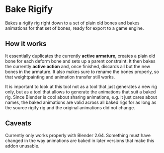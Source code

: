 Bake Rigify
================================================================================

Bakes a rigify rig right down to a set of plain old bones and bakes animations
for that set of bones, ready for export to a game engine.

## How it works

It essentially duplicates the currently __active armature__, creates a plain old
bone for each deform bone and sets up a parent constraint. It then bakes the
currently __active action__ and, once finished, discards all but the new bones
in the armature. It also makes sure to rename the bones properly, so that
weightpainting and animation transfer still works.

It is important to look at this tool not as a tool that just generates a new rig
only, but as a tool that allows to generate the animations that suit a baked
rig. Since Blender is cool about sharing animations, e.g. it just cares about
names, the baked animations are valid across all baked rigs for as long as the
source rigify rig and the original animations did not change.

## Caveats

Currently only works properly with Blender 2.64. Something must have changed
in the way animations are baked in later versions that make this addon unusable.
